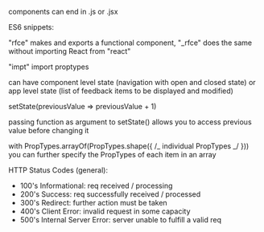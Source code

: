components can end in .js or .jsx

ES6 snippets:

"rfce" makes and exports a functional component, "\_rfce" does the same without importing React from "react"

"impt" import proptypes

can have component level state (navigation with open and closed state) or app level state (list of feedback items to be displayed and modified)

setState(previousValue => previousValue + 1)

passing function as argument to setState() allows you to access previous value before changing it

with PropTypes.arrayOf(PropTypes.shape({ /_ individual PropTypes _/ })) you can further specify the PropTypes of each item in an array

HTTP Status Codes (general):

- 100's Informational: req received / processing
- 200's Success: req successfully received / processed
- 300's Redirect: further action must be taken
- 400's Client Error: invalid request in some capacity
- 500's Internal Server Error: server unable to fulfill a valid req
